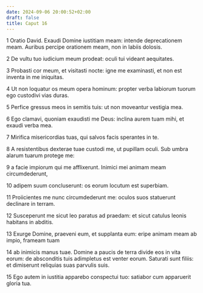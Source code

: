 ```yaml
---
date: 2024-09-06 20:00:52+02:00
draft: false
title: Caput 16
---
```





1 Oratio David. Exaudi Domine iustitiam meam: intende deprecationem meam. Auribus percipe orationem meam, non in labiis dolosis.

2 De vultu tuo iudicium meum prodeat: oculi tui videant aequitates.

3 Probasti cor meum, et visitasti nocte: igne me examinasti, et non est inventa in me iniquitas.

4 Ut non loquatur os meum opera hominum: propter verba labiorum tuorum ego custodivi vias duras.

5 Perfice gressus meos in semitis tuis: ut non moveantur vestigia mea.

6 Ego clamavi, quoniam exaudisti me Deus: inclina aurem tuam mihi, et exaudi verba mea.

7 Mirifica misericordias tuas, qui salvos facis sperantes in te.

8 A resistentibus dexterae tuae custodi me, ut pupillam oculi. Sub umbra alarum tuarum protege me:

9 a facie impiorum qui me afflixerunt. Inimici mei animam meam circumdederunt,

10 adipem suum concluserunt: os eorum locutum est superbiam.

11 Proiicientes me nunc circumdederunt me: oculos suos statuerunt declinare in terram.

12 Susceperunt me sicut leo paratus ad praedam: et sicut catulus leonis habitans in abditis.

13 Exurge Domine, praeveni eum, et supplanta eum: eripe animam meam ab impio, frameam tuam

14 ab inimicis manus tuae. Domine a paucis de terra divide eos in vita eorum: de absconditis tuis adimpletus est venter eorum. Saturati sunt filiis: et dimiserunt reliquias suas parvulis suis.

15 Ego autem in iustitia apparebo conspectui tuo: satiabor cum apparuerit gloria tua.


